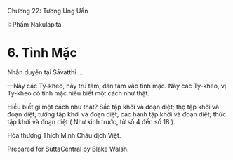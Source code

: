  

Chương 22: Tương Ưng Uẩn

I: Phẩm Nakulapitā

# 6\. Tỉnh Mặc

Nhân duyên tại Sāvatthi …

—Này các Tỷ-kheo, hãy trú tâm, dán tâm vào tỉnh mặc. Này các Tỷ-kheo, vị Tỷ-kheo có tỉnh mặc hiểu biết một cách như thật.

Hiểu biết gì một cách như thật? Sắc tập khởi và đoạn diệt; thọ tập khởi và đoạn diệt; tưởng tập khởi và đoạn diệt; các hành tập khởi và đoạn diệt; thức tập khởi và đoạn diệt ( Như kinh trước, từ số 4 đến số 18 ).

Hòa thượng Thích Minh Châu dịch Việt.

Prepared for SuttaCentral by Blake Walsh.